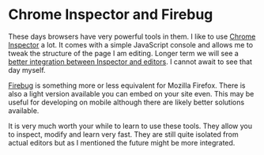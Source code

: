 # Chrome Inspector and Firebug

These days browsers have very powerful tools in them. I like to use [Chrome Inspector](https://developers.google.com/chrome-developer-tools/) a lot. It comes with a simple JavaScript console and allows me to tweak the structure of the page I am editing. Longer term we will see a [better integration between Inspector and editors](http://sokolovstas.github.io/SublimeWebInspector/). I cannot await to see that day myself.

[Firebug](http://getfirebug.com/) is something more or less equivalent for Mozilla Firefox. There is also a light version available you can embed on your site even. This may be useful for developing on mobile although there are likely better solutions available.

It is very much worth your while to learn to use these tools. They allow you to inspect, modify and learn very fast. They are still quite isolated from actual editors but as I mentioned the future might be more integrated.
